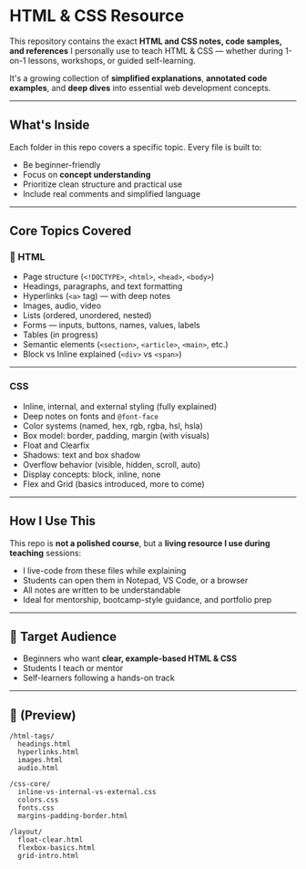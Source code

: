 # HTML & CSS  Resource

This repository contains the exact **HTML and CSS notes, code samples, and references** I personally use to teach HTML & CSS — whether during 1-on-1 lessons, workshops, or guided self-learning.

It's a growing collection of **simplified explanations**, **annotated code examples**, and **deep dives** into essential web development concepts.

---

## What's Inside

Each folder in this repo covers a specific topic. Every file is built to:
- Be beginner-friendly
- Focus on **concept understanding**
- Prioritize clean structure and practical use
- Include real comments and simplified language

---

## Core Topics Covered

### 📄 HTML

- Page structure (`<!DOCTYPE>`, `<html>`, `<head>`, `<body>`)
- Headings, paragraphs, and text formatting
- Hyperlinks (`<a>` tag) — with deep notes
- Images, audio, video
- Lists (ordered, unordered, nested)
- Forms — inputs, buttons, names, values, labels
- Tables (in progress)
- Semantic elements (`<section>`, `<article>`, `<main>`, etc.)
- Block vs Inline explained (`<div>` vs `<span>`)

---

### CSS

- Inline, internal, and external styling (fully explained)
- Deep notes on fonts and `@font-face`
- Color systems (named, hex, rgb, rgba, hsl, hsla)
- Box model: border, padding, margin (with visuals)
- Float and Clearfix
- Shadows: text and box shadow
- Overflow behavior (visible, hidden, scroll, auto)
- Display concepts: block, inline, none
- Flex and Grid (basics introduced, more to come)

---

##  How I Use This

This repo is **not a polished course**, but a **living resource I use during teaching** sessions:
- I live-code from these files while explaining
- Students can open them in Notepad, VS Code, or a browser
- All notes are written to be understandable
- Ideal for mentorship, bootcamp-style guidance, and portfolio prep

---

## 🧠 Target Audience

- Beginners who want **clear, example-based HTML & CSS**
- Students I teach or mentor
- Self-learners following a hands-on track

---

## 📂 (Preview)

```plaintext
/html-tags/
  headings.html
  hyperlinks.html
  images.html
  audio.html

/css-core/
  inline-vs-internal-vs-external.css
  colors.css
  fonts.css
  margins-padding-border.html

/layout/
  float-clear.html
  flexbox-basics.html
  grid-intro.html
